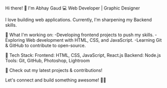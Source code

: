 Hi there! 👋 I'm Abhay Gaud
💻 Web Developer | Graphic Designer

I love building web applications. Currently, I'm sharpening my Backend skills.

🚀 What I'm working on:
-Developing frontend projects to push my skills.
-Exploring Web development with HTML, CSS, and JavaScript.
-Learning Git & GitHub to contribute to open-source.

🔧 Tech Stack:
Frontend: HTML, CSS, JavaScript, React.js
Backend: Node.js
Tools: Git, GitHub, Photoshop, Lightroom

📌 Check out my latest projects & contributions!

Let's connect and build something awesome! 🚀✨
